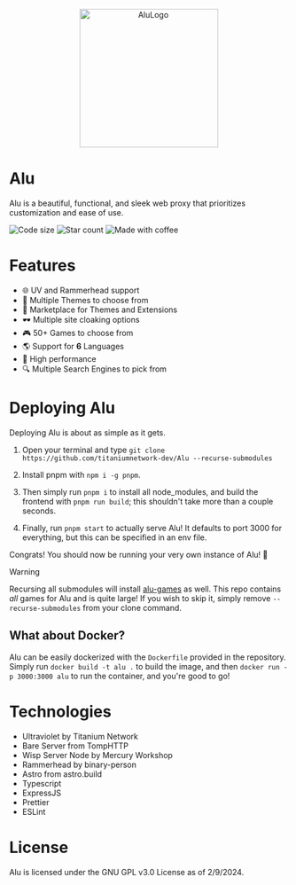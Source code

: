 <p align="center">
  <img src="https://github.com/titaniumnetwork-dev/Alu/assets/99224452/d740378b-3fba-4470-8f06-3eefdae8a313" alt="AluLogo" width="250"/>
</p>

# Alu

Alu is a beautiful, functional, and sleek web proxy that prioritizes customization and ease of use.

![Code size](https://shields.io/github/languages/code-size/titaniumnetwork-dev/Alu?style=flat-square&logo=github)
![Star count](https://shields.io/github/stars/titaniumnetwork-dev/Alu?style=flat-square&logo=github)
![Made with coffee](https://img.shields.io/badge/made%20with-coffee-452515?style=flat-square&logo=coffeescript)

# Features

- 🌐 UV and Rammerhead support
- 🎨 Multiple Themes to choose from
- 🏬 Marketplace for Themes and Extensions
- 🕶 Multiple site cloaking options
- 🎮 50+ Games to choose from
- 🌎 Support for **6** Languages
- 🚀 High performance
- 🔍 Multiple Search Engines to pick from

# Deploying Alu

Deploying Alu is about as simple as it gets.

1. Open your terminal and type `git clone https://github.com/titaniumnetwork-dev/Alu --recurse-submodules`

2. Install pnpm with `npm i -g pnpm`.

3. Then simply run `pnpm i` to install all node_modules, and build the frontend with `pnpm run build`; this shouldn't take more than a couple seconds.

4. Finally, run `pnpm start` to actually serve Alu! It defaults to port 3000 for everything, but this can be specified in an env file.

Congrats! You should now be running your very own instance of Alu! 🎉

> [!WARNING]
> Recursing all submodules will install [alu-games](https://github.com/wearrrrr/alu-games) as well. This repo contains _all_ games for Alu and is quite large! If you wish to skip it, simply remove `--recurse-submodules` from your clone command.

## What about Docker?

Alu can be easily dockerized with the `Dockerfile` provided in the repository. Simply run `docker build -t alu .` to build the image, and then `docker run -p 3000:3000 alu` to run the container, and you're good to go!

# Technologies

- Ultraviolet by Titanium Network
- Bare Server from TompHTTP
- Wisp Server Node by Mercury Workshop
- Rammerhead by binary-person
- Astro from astro.build
- Typescript
- ExpressJS
- Prettier
- ESLint

# License

Alu is licensed under the GNU GPL v3.0 License as of 2/9/2024.

